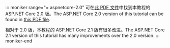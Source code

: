 ::: moniker range="= aspnetcore-2.0"
<span data-ttu-id="35005-101">可在[此 PDF 文件](https://github.com/aspnet/Docs/tree/master/aspnetcore/data/ef-rp/intro/PDF-6-18-18.pdf)中找到本教程的 ASP.NET Core 2.0 版。</span><span class="sxs-lookup"><span data-stu-id="35005-101">The ASP.NET Core 2.0 version of this tutorial can be found in [this PDF file](https://github.com/aspnet/Docs/tree/master/aspnetcore/data/ef-rp/intro/PDF-6-18-18.pdf).</span></span>

<span data-ttu-id="35005-102">相对于 2.0 版，本教程的 ASP.NET Core 2.1 版有很多改进。</span><span class="sxs-lookup"><span data-stu-id="35005-102">The ASP.NET Core 2.1 version of this tutorial has many improvements over the 2.0 version.</span></span>
::: moniker-end
